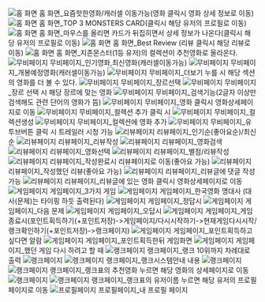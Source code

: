 
![홈 화면](./screenshot/스크린샷%202024-12-03%20003023.png)
홈 화면_요즘핫한영화/캐러셀 이동가능(영화 클릭시 영화 상세 정보로 이동)
![홈 화면](./screenshot/스크린샷%202024-12-03%20003045.png)
홈 화면_TOP 3 MONSTERS CARD(클릭시 해당 유저의 프로필로 이동)
![홈 화면](./screenshot/스크린샷%202024-12-03%20003053.png)
홈 화면_마우스를 올리면 카드가 뒤집히면서 상세 정보가 나온다(클릭시 해당 유저의 프로필로 이동)
![홈 화면](./screenshot/스크린샷%202024-12-03%20003103.png)
홈 화면_Best Review (리뷰 클릭시 해당 리뷰로 이동)
![홈 화면](./screenshot/스크린샷%202024-12-03%20003113.png)
홈 화면_지존몬스터(1등 유저)의 컬렉션이 추천영화로 올라온다.
![무비페이지](./screenshot/스크린샷%202024-12-03%20003403.png)
무비페이지_인기영화,최신영화(캐러셀이동가능)
![무비페이지](./screenshot/스크린샷%202024-12-03%20003409.png)
무비페이지_개봉예정영화(캐러셀이동가능)
![무비페이지](./screenshot/스크린샷%202024-12-03%20003419.png)
무비페이지_더보기 누를 시 해당 섹션의 영화를 더 볼 수 있다.
![무비페이지](./screenshot/스크린샷%202024-12-03%20003347.png)
무비페이지_장르선택
![무비페이지](./screenshot/스크린샷%202024-12-03%20003432.png)
무비페이지_장르 선택 시 해당 장르에 맞는 영화
![무비페이지](./screenshot/스크린샷%202024-12-03%20003353.png)
무비페이지_검색기능(2글자 이상만 검색해도 관련 단어의 영화가 뜸)
![무비페이지](./screenshot/스크린샷%202024-12-03%20003641.png)
무비페이지_영화 클릭시 영화상세페이지로 이동
![무비페이지](./screenshot/스크린샷%202024-12-03%20003651.png)
무비페이지_컬렉션 추가 클릭 시
![무비페이지](./screenshot/스크린샷%202024-12-03%20003705.png)
무비페이지_컬렉션생성
![무비페이지](./screenshot/스크린샷%202024-12-03%20003714.png)
무비페이지_컬렉션에 영화 추가
![무비페이지](./screenshot/스크린샷%202024-12-03%20003728.png)
무비페이지_유투브버튼 클릭 시 트레일러 시청 가능
![리뷰페이지](./screenshot/스크린샷%202024-12-03%20003455.png)
리뷰페이지_인기순(좋아요순)/최신순
![리뷰페이지](./screenshot/스크린샷%202024-12-03%20003505.png)
리뷰페이지_리뷰작성
![리뷰페이지](./screenshot/스크린샷%202024-12-03%20003510.png)
리뷰페이지_영화검색
![리뷰페이지](./screenshot/스크린샷%202024-12-03%20003536.png)
리뷰페이지_영화선택
![리뷰페이지](./screenshot/스크린샷%202024-12-03%20003554.png)
리뷰페이지_별점/리뷰작성
![리뷰페이지](./screenshot/스크린샷%202024-12-03%20003605.png)
리뷰페이지_작성완료시 리뷰페이지로 이동(좋아요 가능)
![리뷰페이지](./screenshot/스크린샷%202024-12-03%20003624.png)
리뷰페이지_작성했던 리뷰(좋아요 가능)
![리뷰페이지](./screenshot/스크린샷%202024-12-03%20003630.png)
리뷰페이지_리뷰글에 댓글 작성 가능
![리뷰페이지](./screenshot/스크린샷%202024-12-03%20003641.png)
리뷰페이지_리뷰글에 있는 영화 클릭시 영화상세페이지로 이동
![게임페이지](./screenshot/스크린샷%202024-12-03%20003741.png)
게임페이지_3가지 게임
![게임페이지](./screenshot/스크린샷%202024-12-03%20003751.png)
게임페이지_한국영화 명대사 (대사(문제)는 타이핑 하듯 출력된다)
![게임페이지](./screenshot/스크린샷%202024-12-03%20003804.png)
게임페이지_정답시
![게임페이지](./screenshot/스크린샷%202024-12-03%20003818.png)
게임페이지_다음 문제
![게임페이지](./screenshot/스크린샷%202024-12-03%20003823.png)
게임페이지_오답시
![게임페이지](./screenshot/스크린샷%202024-12-03%20003837.png)
게임페이지_게임종료시(포인트획득하기(+포인트저장)->게임페이지/다시시작하기->현재게임다시시작/랭크확인하기(+포인트저장)->랭크페이지)
![게임페이지](./screenshot/스크린샷%202024-12-03%20003848.png)
게임페이지_포인트획득하고싶다면 알람
![게임페이지](./screenshot/스크린샷%202024-12-03%20003855.png)
게임페이지_포인트획득한뒤 게임화면
![게임페이지](./screenshot/스크린샷%202024-12-03%20003900.png)
게임페이지_했던 게임 다시 하려고 할 때
![랭크페이지](./screenshot/스크린샷%202024-12-03%20003917.png)
랭크페이지_랭크 10위까지 차례대로 출력
![랭크페이지](./screenshot/스크린샷%202024-12-03%20003932.png)
![랭크페이지](./screenshot/스크린샷%202024-12-03%20003940.png)
랭크페이지_랭크시스템안내 내용
![랭크페이지](./screenshot/스크린샷%202024-12-03%20003954.png)
![랭크페이지](./screenshot/스크린샷%202024-12-03%20003959.png)
랭크페이지_랭크표의 추천영화 누르면 해당 영화의 상세페이지로 이동
![랭크페이지](./screenshot/스크린샷%202024-12-03%20004008.png)
![랭크페이지](./screenshot/스크린샷%202024-12-03%20004019.png)
랭크페이지_랭크표의 유저이름 누르면 해당 유저의 프로필페이지로 이동
![프로필페이지](./screenshot/스크린샷%202024-12-03%20004028.png)
프로필페이지_내 프로필 페이지
